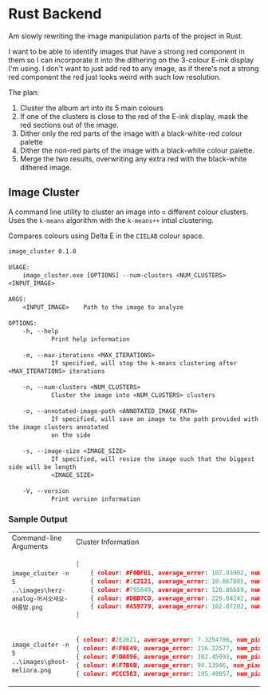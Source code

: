 # Rust Backend

Am slowly rewriting the image manipulation parts of the project in Rust.

I want to be able to identify images that have a strong red component in them so I can incorporate it into the dithering on the 3-colour E-ink display I'm using. I don't want to just add red to any image, as if there's not a strong red component the red just looks weird with such low resolution.

The plan:

1. Cluster the album art into its 5 main colours
2. If one of the clusters is close to the red of the E-ink display, mask the red sections out of the image.
3. Dither only the red parts of the image with a black-white-red colour palette
4. Dither the non-red parts of the image with a black-white colour palette.
5. Merge the two results, overwriting any extra red with the black-white dithered image.

## Image Cluster

A command line utility to cluster an image into `n` different colour clusters. Uses the `k-means` algorithm with the `k-means++` intial clustering.

Compares colours using Delta E in the `CIELAB` colour space.

```
image_cluster 0.1.0

USAGE:
    image_cluster.exe [OPTIONS] --num-clusters <NUM_CLUSTERS> <INPUT_IMAGE>

ARGS:
    <INPUT_IMAGE>    Path to the image to analyze

OPTIONS:
    -h, --help
            Print help information

    -m, --max-iterations <MAX_ITERATIONS>
            If specified, will stop the k-means clustering after <MAX_ITERATIONS> iterations

    -n, --num-clusters <NUM_CLUSTERS>
            Cluster the image into <NUM_CLUSTERS> clusters

    -o, --annotated-image-path <ANNOTATED_IMAGE_PATH>
            If specified, will save an image to the path provided with the image clusters annotated
            on the side

    -s, --image-size <IMAGE_SIZE>
            If specified, will resize the image such that the biggest side will be length
            <IMAGE_SIZE>

    -V, --version
            Print version information
```

### Sample Output

<table>
<tr>
<td>Command-line Arguments</td>
<td>Cluster Information</td>
<td>Annotated Image</td>
</tr>
<tr>
<td>

`image_cluster -n 5 ..\images\herz-analog-어서오세요-여름밤.png`

</td>

<td>

```json
[
    { colour: #F0DFB1, average_error: 107.93902, num_pixels: 30026 },
    { colour: #1C2121, average_error: 10.067805, num_pixels: 303786 },
    { colour: #795649, average_error: 120.86689, num_pixels: 44798 },
    { colour: #DBD7CD, average_error: 229.04242, num_pixels: 9270 },
    { colour: #A59779, average_error: 182.07202, num_pixels: 21720 }
]
```

</td>
<td>

![herz-analog-어서오세요-여름밤 album art](img/herz.png)

</td>
</tr>

<tr>
<td>

`image_cluster -n 5 ..\images\ghost-meliora.png`

</td>

<td>

```json
{ colour: #2E2621, average_error: 7.3254786, num_pixels: 344375 }
{ colour: #8F6E49, average_error: 216.22577, num_pixels: 9834 }
{ colour: #9DA896, average_error: 302.45093, num_pixels: 12927 }
{ colour: #6F7B6B, average_error: 94.13946, num_pixels: 26929 }
{ colour: #CCC583, average_error: 195.49057, num_pixels: 15535 }
```

</td>
<td>

![ghost-meliora album art](img/ghost-meliora.png)

</td>
</tr>

</table>
